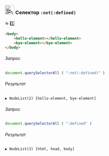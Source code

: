 ### <img src="https://avatars2.githubusercontent.com/u/19735284?s=40&v=4" width="30" title="Ⓒ Irina Fylyppova ( garevna ) 2019"/> Селектор `:not(:defined)`

:coffee: :one:
```html
<body>
    <hello-element></hello-element>
    <bye-element></bye-element>
</body>
```
###### Запрос
```javascript
document.querySelectorAll ( ":not(:defined)" )
```
###### Результат
```console
▶ NodeList(2) [hello-element, bye-element]
```
###### Запрос
```javascript
document.querySelectorAll ( ":defined" )
```
###### Результат
```console
▶ NodeList(3) [html, head, body]
```

